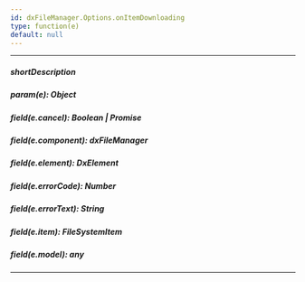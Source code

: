 ```yaml
---
id: dxFileManager.Options.onItemDownloading
type: function(e)
default: null
---
```

---
##### shortDescription
<!-- Description goes here -->

##### param(e): Object
<!-- Description goes here -->

##### field(e.cancel): Boolean | Promise<void>
<!-- Description goes here -->

##### field(e.component): dxFileManager
<!-- Description goes here -->

##### field(e.element): DxElement
<!-- Description goes here -->

##### field(e.errorCode): Number
<!-- Description goes here -->

##### field(e.errorText): String
<!-- Description goes here -->

##### field(e.item): FileSystemItem
<!-- Description goes here -->

##### field(e.model): any
<!-- Description goes here -->

---
<!-- Description goes here -->